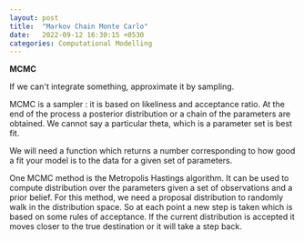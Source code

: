 ```yaml
---
layout: post
title:  "Markov Chain Monte Carlo"
date:   2022-09-12 16:30:15 +0530
categories: Computational Modelling
---
```


**MCMC**

<p style="text-align:justify">
If we can't integrate something, approximate it by sampling.</p>

MCMC is a sampler : it is based on likeliness and acceptance ratio. At the end of the process a posterior distribution or a chain of the parameters are obtained. We cannot say a particular theta, which is a parameter set is best fit.

We will need a function which returns a number corresponding to how good a fit your model is to the data for a given set of parameters.

One MCMC method is the Metropolis Hastings algorithm. It can be used to compute distribution over the parameters given a set of observations and a prior belief. For this method, we need a proposal distribution to randomly walk in the distribution space. So at each point a new step is taken which is based on some rules of acceptance. If the current distribution is accepted it moves closer to the true destination or it will take a step back.



